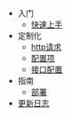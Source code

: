 - 入门
  - [快速上手](zh-cn/getting-started.md)
- 定制化
  - [http请求](zh-cn/request.md)
  - [配置项](zh-cn/configuration.md)
  - [接口配置](zh-cn/API-configuration.md)
- 指南
  - [部署](zh-cn/deploy.md)
- [更新日志](zh-cn/change-log.md)
